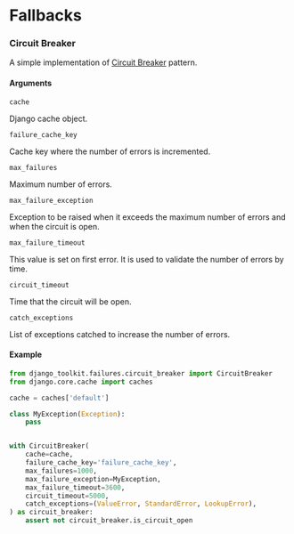# Fallbacks

### Circuit Breaker

A simple implementation of [Circuit Breaker](http://martinfowler.com/bliki/CircuitBreaker.html) pattern.

#### Arguments

`cache`

Django cache object.

`failure_cache_key`

Cache key where the number of errors is incremented.

`max_failures`

Maximum number of errors.

`max_failure_exception`

Exception to be raised when it exceeds the maximum number of errors and when the circuit is open.

`max_failure_timeout`

This value is set on first error. It is used to validate the number of errors by time.

`circuit_timeout`

Time that the circuit will be open.

`catch_exceptions`

List of exceptions catched to increase the number of errors.


#### Example

```python
from django_toolkit.failures.circuit_breaker import CircuitBreaker
from django.core.cache import caches

cache = caches['default']

class MyException(Exception):
    pass


with CircuitBreaker(
    cache=cache,
    failure_cache_key='failure_cache_key',
    max_failures=1000,
    max_failure_exception=MyException,
    max_failure_timeout=3600,
    circuit_timeout=5000,
    catch_exceptions=(ValueError, StandardError, LookupError),
) as circuit_breaker:
    assert not circuit_breaker.is_circuit_open
```
